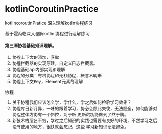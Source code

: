# kotlinCoroutinPractice
kotlincoroutinPratice 深入理解kotlin协程练习

基于霍丙乾深入理解kotlin 协程进行理解练习

#### 第三章协程基础知识理解。

 1. 协程上下文的添加，获取
 2. 协程拦截器的实现原理。自定义日志拦截器。
 3. 协程基础api内部实现和理解
 4. 协程的分类：有栈协程和无栈协程，概念不明晰
 5. 协程上下文Key，Element元素的理解
 
 
 
协程

1. 关于协程我们应该怎么学，学什么，学之后如何检验学习效果？
2. 协程库日新月异，一味的跟着学习，势必会顾此失彼，无法顾全，如何能够对协程整体方向有一个把控，对于新
更新的功能做到了然于胸。
3. 新技术栈层出不穷，学过之后知识的实践也需要有良好的环境，不然学习之后没有使用的地方，很快就会忘记，这些
学习新知识无法避免。
 

